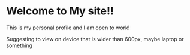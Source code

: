 
# Welcome to My site!!

This is my personal profile and I am open to work!

Suggesting to view on device that is wider than 600px, maybe laptop or something

